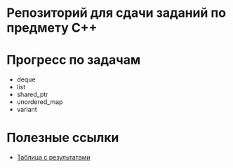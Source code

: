# Репозиторий для сдачи заданий по предмету C++

# Прогресс по задачам
- deque
- list
- shared_ptr
- unordered_map
- variant


# Полезные ссылки
- [Таблица с результатами](https://docs.google.com/spreadsheets/d/1stlHqG1o7f2N1gPj7SgvM253V6KVPlMteuiUVfbnfjk/edit#gid=1167867899)